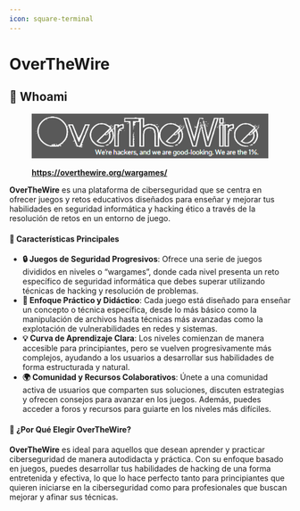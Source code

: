 ```yaml
---
icon: square-terminal
---
```


# OverTheWire

## 🧩 **Whoami**

<figure><img src="../../.gitbook/assets/image (327).png" alt="https://overthewire.org/wargames/"><figcaption><p><a href="https://overthewire.org/wargames/"><strong>https://overthewire.org/wargames/</strong></a></p></figcaption></figure>

**OverTheWire** es una plataforma de ciberseguridad que se centra en ofrecer juegos y retos educativos diseñados para enseñar y mejorar tus habilidades en seguridad informática y hacking ético a través de la resolución de retos en un entorno de juego.

#### 🌟 **Características Principales**

* **🔒 Juegos de Seguridad Progresivos**: Ofrece una serie de juegos divididos en niveles o “wargames”, donde cada nivel presenta un reto específico de seguridad informática que debes superar utilizando técnicas de hacking y resolución de problemas.
* **🔧 Enfoque Práctico y Didáctico**: Cada juego está diseñado para enseñar un concepto o técnica específica, desde lo más básico como la manipulación de archivos hasta técnicas más avanzadas como la explotación de vulnerabilidades en redes y sistemas.
* **💡 Curva de Aprendizaje Clara**: Los niveles comienzan de manera accesible para principiantes, pero se vuelven progresivamente más complejos, ayudando a los usuarios a desarrollar sus habilidades de forma estructurada y natural.
* **🌍 Comunidad y Recursos Colaborativos**: Únete a una comunidad activa de usuarios que comparten sus soluciones, discuten estrategias y ofrecen consejos para avanzar en los juegos. Además, puedes acceder a foros y recursos para guiarte en los niveles más difíciles.

#### 🚀 **¿Por Qué Elegir OverTheWire?**

**OverTheWire** es ideal para aquellos que desean aprender y practicar ciberseguridad de manera autodidacta y práctica. Con su enfoque basado en juegos, puedes desarrollar tus habilidades de hacking de una forma entretenida y efectiva, lo que lo hace perfecto tanto para principiantes que quieren iniciarse en la ciberseguridad como para profesionales que buscan mejorar y afinar sus técnicas.
